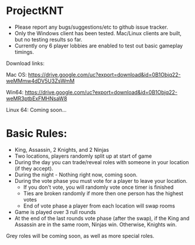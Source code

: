 # ProjectKNT

* Please report any bugs/suggestions/etc to github issue tracker.
* Only the Windows client has been tested. Mac/Linux clients are built, but no testing results so far.
* Currently ony 6 player lobbies are enabled to test out basic gameplay timings.


Download links:

Mac OS: https://drive.google.com/uc?export=download&id=0B1Objq22-weMMmw4dDV5U3ZsWmM

Win64: https://drive.google.com/uc?export=download&id=0B1Objq22-weMR3ptbExFMHNsaW8

Linux 64: Coming soon...

# Basic Rules:
* King, Assassin, 2 Knights, and 2 Ninjas
* Two locations, players randomly split up at start of game
* During the day you can trade/reveal roles with someone in your location (if they accept).
* During the night - Nothing right now, coming soon.
* During the vote phase you must vote for a player to leave your location.
  * If you don't vote, you will randomly vote once timer is finished
  * Ties are broken randomly if more then one person has the highest votes
  * End of vote phase a player from each location will swap rooms
* Game is played over 3 rull rounds
* At the end of the last rounds vote phase (after the swap), if the King and Assassin are in the same room, Ninjas win. Otherwise, Knights win.

Grey roles will be coming soon, as well as more special roles.

